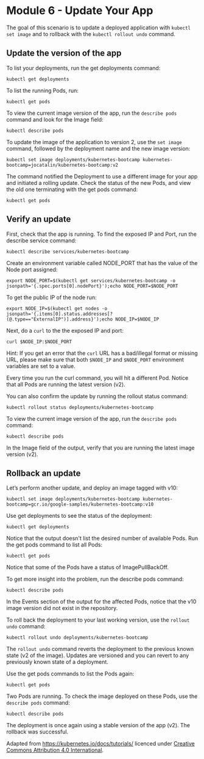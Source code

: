 # Module 6 - Update Your App

The goal of this scenario is to update a deployed application with `kubectl set image` and to rollback with the `kubectl rollout undo` command.

## Update the version of the app

To list your deployments, run the get deployments command:

```shell
kubectl get deployments
```

To list the running Pods, run:

```shell
kubectl get pods
```

To view the current image version of the app, run the `describe pods` command and look for the Image field:

```shell
kubectl describe pods
```

To update the image of the application to version 2, use the `set image` command, followed by the deployment name and the new image version:

```shell
kubectl set image deployments/kubernetes-bootcamp kubernetes-bootcamp=jocatalin/kubernetes-bootcamp:v2
```

The command notified the Deployment to use a different image for your app and initiated a rolling update.
Check the status of the new Pods, and view the old one terminating with the get pods command:

```shell
kubectl get pods
```

## Verify an update

First, check that the app is running.
To find the exposed IP and Port, run the describe service command:

```shell
kubectl describe services/kubernetes-bootcamp
```

Create an environment variable called NODE_PORT that has the value of the Node port assigned:

```shell
export NODE_PORT=$(kubectl get services/kubernetes-bootcamp -o jsonpath='{.spec.ports[0].nodePort}');echo NODE_PORT=$NODE_PORT
```

To get the public IP of the node run:

```shell
export NODE_IP=$(kubectl get nodes -o jsonpath='{.items[0].status.addresses[?(@.type=="ExternalIP")].address}');echo NODE_IP=$NODE_IP
```

Next, do a `curl` to the the exposed IP and port:

```shell
curl $NODE_IP:$NODE_PORT
```

Hint: If you get an error that the `curl` URL has a bad/illegal format or missing URL, please make sure that both `$NODE_IP` and `$NODE_PORT` environment variables are set to a value.

Every time you run the curl command, you will hit a different Pod.
Notice that all Pods are running the latest version (v2).

You can also confirm the update by running the rollout status command:

```shell
kubectl rollout status deployments/kubernetes-bootcamp
```

To view the current image version of the app, run the `describe pods` command:

```shell
kubectl describe pods
```

In the Image field of the output, verify that you are running the latest image version (v2).

## Rollback an update

Let’s perform another update, and deploy an image tagged with v10:

```shell
kubectl set image deployments/kubernetes-bootcamp kubernetes-bootcamp=gcr.io/google-samples/kubernetes-bootcamp:v10
```

Use get deployments to see the status of the deployment:

```shell
kubectl get deployments
```

Notice that the output doesn't list the desired number of available Pods.
Run the get pods command to list all Pods:

```shell
kubectl get pods
```

Notice that some of the Pods have a status of ImagePullBackOff.

To get more insight into the problem, run the describe pods command:

```shell
kubectl describe pods
```

In the Events section of the output for the affected Pods, notice that the v10 image version did not exist in the repository.

To roll back the deployment to your last working version, use the `rollout undo` command:

```shell
kubectl rollout undo deployments/kubernetes-bootcamp
```

The `rollout undo` command reverts the deployment to the previous known state (v2 of the image).
Updates are versioned and you can revert to any previously known state of a deployment.

Use the get pods commands to list the Pods again:

```shell
kubectl get pods
```

Two Pods are running.
To check the image deployed on these Pods, use the `describe pods` command:

```shell
kubectl describe pods
```

The deployment is once again using a stable version of the app (v2). The rollback was successful.

Adapted from https://kubernetes.io/docs/tutorials/ licenced under [Creative Commons Attribution 4.0 International](https://github.com/kubernetes/website/blob/main/LICENSE).
